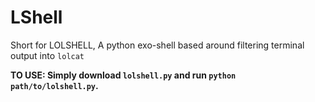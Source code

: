 # LShell
Short for LOLSHELL, A python exo-shell based around filtering terminal output into `lolcat`

__TO USE: Simply download `lolshell.py` and run `python path/to/lolshell.py`.__
